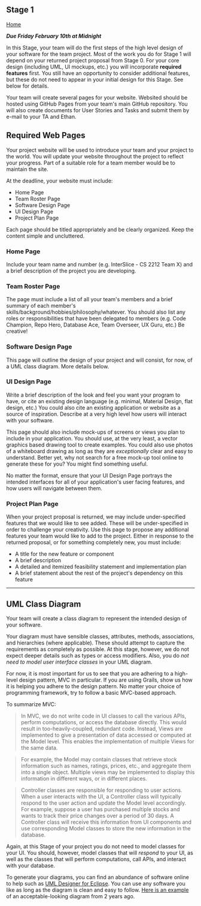 ## Stage 1

[Home](README.md)  

***Due Friday February 10th at Midnight***

In this Stage, your team will do the first steps of the high level design of your software for the team project.  Most of the work you do for Stage 1 will depend on your returned project proposal from Stage 0. For your core design (including UML, UI mockups, etc.) you will incorporate **required features** first. You still have an opportunity to consider additional features, but these do not need to appear in your initial design for this Stage. See below for details.

Your team will create several pages for your website. Websited should be hosted using GitHub Pages from your 
team's main GitHub repository. You will also create documents for User Stories and Tasks and submit them by e-mail to your TA and Ethan.

## Required Web Pages  

Your project website will be used to introduce your team and your project to the world. You will update your website
throughout the project to reflect your progress. Part of a suitable role for a team member would be to maintain the site.  

At the deadline, your website must include:

* Home Page  
* Team Roster Page  
* Software Design Page  
* UI Design Page  
* Project Plan Page  

Each page should be titled appropriately and be clearly organized. Keep the content simple and uncluttered.

### Home Page  

Include your team name and number (e.g. InterSlice - CS 2212 Team X) and a brief description of the project you are developing.  

### Team Roster Page  

The page must include a list of all your team's members and a brief summary of each member's skills/background/hobbies/philosophy/whatever. You should also list any roles or responsibilities that have been delegated
to members (e.g. Code Champion, Repo Hero, Database Ace, Team Overseer, UX Guru, etc.) Be creative!

### Software Design Page  

This page will outline the design of your project and will consist, for now, of a UML class diagram. More details below.

### UI Design Page  

Write a brief description of the look and feel you want your program to have, or cite an existing design language (e.g. minimal, Material Design, flat design, etc.) You could also cite an existing application or website as a source of inspiration. Describe at a very high level how users will interact with your software.  

This page should also include mock-ups of screens or views you plan to include in your application. You should use, at the very least, a vector graphics based drawing tool to create examples. You could also use photos of a whiteboard drawing as long as they are *exceptionally* clear and easy to understand. Better yet, why not search for a free mock-up tool online to generate these for you? You might find something useful.

No matter the format, ensure that your UI Design Page portrays the intended interfaces for all of your application's user facing features, and how users will navigate between them.  

### Project Plan Page  

When your project proposal is returned, we may include under-specified features that we would like to see added. These will be under-specified in order to challenge your creativity. Use this page to propose any additional features your team would like to add to the project. Either in response to the returned proposal, or for something completely new, you must include:    
* A title for the new feature or component  
* A brief description  
* A detailed and itemized feasibility statement and implementation plan  
* A brief statement about the rest of the project's dependency on this feature  

---

## UML Class Diagram

Your team will create a class diagram to represent the intended design of your software.

Your diagram must have sensible classes, attributes, methods, associations, and hierarchies (where applicable). These should attempt to capture the requirements as completely as possible. At this stage, however, we do not expect deeper details such as types or access modifiers. Also, you do *not need to model user interface classes* in your UML diagram.  

For now, it is most important for us to see that you are adhering to a high-level design pattern, MVC in particular. If you are using Grails, show us how it is helping you adhere to the design pattern. No matter your choice of programming framework, try to follow a basic MVC-based approach.

To summarize MVC:  
> In MVC, we do not write code in UI classes to call the various APIs, perform computations, or access the database directly. This would result in too-heavily-coupled, redundant code. Instead, Views are implemented to give a presentation of data accessed or computed at the Model level. This enables the implementation of multiple Views for the same data.

> For example, the Model may contain classes that retrieve stock information such as names, ratings, prices, etc., and aggregate them into a single object. Multiple views may be implemented to display this information in different ways, or in different places.

> Controller classes are responsible for responding to user actions. When a user interacts with the UI, a Controller class will typically respond to the user action and update the Model level accordingly. For example, suppose a user has purchased multiple stocks and wants to track their price changes over a period of 30 days. A Controller class will receive this information from UI components and use corresponding Model classes to store the new information in the database.

Again, at this Stage of your project you do not need to model classes for your UI. You should, however, model classes that will *respond* to your UI, as well as the classes that will perform computations, call APIs, and interact with your database.

To generate your diagrams, you can find an abundance of software online to help such as [UML Designer for Eclipse](https://marketplace.eclipse.org/content/uml-designer). You can use any software you like as long as the diagram is clean and easy to follow. [Here is an example](/CS2212B-2017/resources/UML.png) of an acceptable-looking diagram from 2 years ago.
